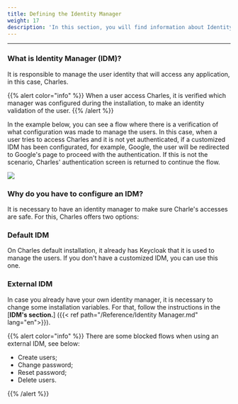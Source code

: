 ```yaml
---
title: Defining the Identity Manager
weight: 17
description: 'In this section, you will find information about Identity Manager.'
---
```


---

### **What is Identity Manager \(IDM\)?**

It is responsible to manage the user identity that will access any application, in this case, Charles.

{{% alert color="info" %}}
When a user access Charles, it is verified which manager was configured during the installation, to make an identity validation of the user. 
{{% /alert %}}

In the example below, you can see a flow where there is a verification of what configuration was made to manage the users. In this case, when a user tries to access Charles and it is not yet authenticated, if a customized IDM has been configurated, for example, Google, the user will be redirected to Google's page to proceed with the authentication. If this is not the scenario, Charles' authentication screen is returned to continue the flow.

![](/shared/untitled-diagram-1-.png)

### **Why do you have to configure an IDM?** 

It is necessary to have an identity manager to make sure Charle's accesses are safe. For this, Charles offers two options:

### **Default IDM**

On Charles default installation, it already has Keycloak that it is used to manage the users. If you don't have a customized IDM, you can use this one.

### **External IDM** 

In case you already have your own identity manager, it is necessary to change some installation variables. For that, follow the instructions in the [**IDM's section.**]
({{< ref path="/Reference/Identity Manager.md" lang="en">}}).


{{% alert color="info" %}}
There are some blocked flows when using an external IDM, see below:

* Create users;
* Change password;
* Reset password; 
* Delete users. 

{{% /alert %}}
